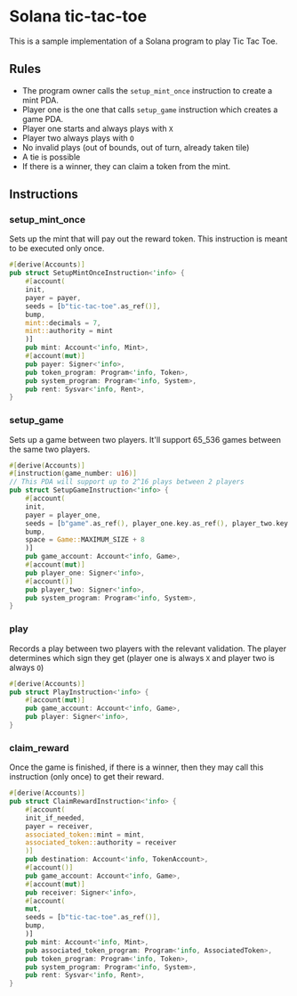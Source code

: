 # Solana tic-tac-toe

This is a sample implementation of a Solana program to play Tic Tac Toe.

## Rules

* The program owner calls the `setup_mint_once` instruction to create a mint PDA.
* Player one is the one that calls `setup_game` instruction which creates a game PDA.
* Player one starts and always plays with `X`
* Player two always plays with `O`
* No invalid plays (out of bounds, out of turn, already taken tile)
* A tie is possible
* If there is a winner, they can claim a token from the mint.

## Instructions

### setup_mint_once

Sets up the mint that will pay out the reward token. This instruction is meant to be executed only once.

```rust
#[derive(Accounts)]
pub struct SetupMintOnceInstruction<'info> {
    #[account(
    init,
    payer = payer,
    seeds = [b"tic-tac-toe".as_ref()],
    bump,
    mint::decimals = 7,
    mint::authority = mint
    )]
    pub mint: Account<'info, Mint>,
    #[account(mut)]
    pub payer: Signer<'info>,
    pub token_program: Program<'info, Token>,
    pub system_program: Program<'info, System>,
    pub rent: Sysvar<'info, Rent>,
}
```

### setup_game

Sets up a game between two players. It'll support 65_536 games between the same two players.

```rust
#[derive(Accounts)]
#[instruction(game_number: u16)]
// This PDA will support up to 2^16 plays between 2 players
pub struct SetupGameInstruction<'info> {
    #[account(
    init,
    payer = player_one,
    seeds = [b"game".as_ref(), player_one.key.as_ref(), player_two.key.as_ref(), & [(game_number >> 8) as u8, (game_number & 0xff) as u8]],
    bump,
    space = Game::MAXIMUM_SIZE + 8
    )]
    pub game_account: Account<'info, Game>,
    #[account(mut)]
    pub player_one: Signer<'info>,
    #[account()]
    pub player_two: Signer<'info>,
    pub system_program: Program<'info, System>,
}
```

### play

Records a play between two players with the relevant validation. The player determines which sign they get (player one
is always `X` and player two is always `O`)

```rust
#[derive(Accounts)]
pub struct PlayInstruction<'info> {
    #[account(mut)]
    pub game_account: Account<'info, Game>,
    pub player: Signer<'info>,
}
```

### claim_reward

Once the game is finished, if there is a winner, then they may call this instruction (only once) to get their reward.

```rust
#[derive(Accounts)]
pub struct ClaimRewardInstruction<'info> {
    #[account(
    init_if_needed,
    payer = receiver,
    associated_token::mint = mint,
    associated_token::authority = receiver
    )]
    pub destination: Account<'info, TokenAccount>,
    #[account()]
    pub game_account: Account<'info, Game>,
    #[account(mut)]
    pub receiver: Signer<'info>,
    #[account(
    mut,
    seeds = [b"tic-tac-toe".as_ref()],
    bump,
    )]
    pub mint: Account<'info, Mint>,
    pub associated_token_program: Program<'info, AssociatedToken>,
    pub token_program: Program<'info, Token>,
    pub system_program: Program<'info, System>,
    pub rent: Sysvar<'info, Rent>,
}
```